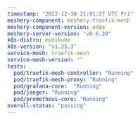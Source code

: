 ```yaml
---
timestamp: "2022-12-30 21:01:27 UTC Fri"
meshery-component: meshery-traefik-mesh
meshery-component-version: edge
meshery-server-version: "v0.6.39"
k8s-distro: minikube
k8s-version: "v1.25.3"
service-mesh: traefik-mesh
service-mesh-version: ""
tests:
  pod/traefik-mesh-controller: "Running"
  pod/traefik-mesh-proxy: "Running"
  pod/grafana-core:  "Running"
  pod/jaeger: "Running"
  pod/prometheus-core: "Running" 
overall-status: "passing"
---
```

